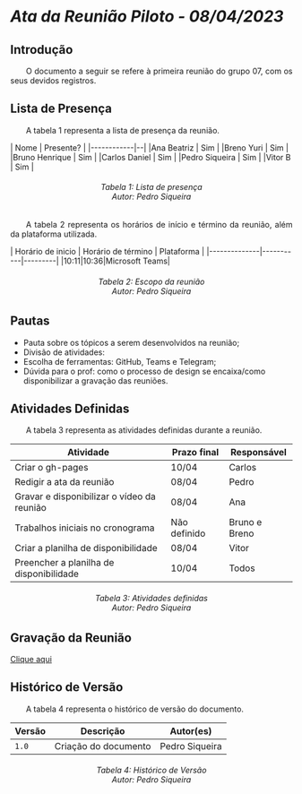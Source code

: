 # ***Ata da Reunião Piloto - 08/04/2023***

## **Introdução**
<p align="justify">
&emsp;&emsp;O documento a seguir se refere à primeira reunião do grupo 07, com os seus devidos registros. 
</P>

## **Lista de Presença**
<p align="justify">
&emsp;&emsp;A tabela 1 representa a lista de presença da reunião.
</p>
| Nome | Presente? |
|------------|--|
|Ana Beatriz | Sim |
|Breno Yuri | Sim |
|Bruno Henrique | Sim |
|Carlos Daniel | Sim |
|Pedro Siqueira | Sim |
|Vitor B | Sim | 
<h6 align = "center"> Tabela 1: Lista de presença
<br> Autor: Pedro Siqueira </h6>
<p align="justify">
&emsp;&emsp;A tabela 2 representa os horários de início e término da reunião, além da plataforma utilizada.
</p>
| Horário de inicio | Horário de término | Plataforma |
|--------------|-----------|---------|
|10:11|10:36|Microsoft Teams|
<h6 align = "center"> Tabela 2: Escopo da reunião
<br> Autor: Pedro Siqueira </h6>

## **Pautas**
<ul>
<li> Pauta sobre os tópicos a serem desenvolvidos na reunião;</li>
<li> Divisão de atividades:</li>
<li> Escolha de ferramentas: GitHub, Teams e Telegram;</li>
<li> Dúvida para o prof: como o processo de design se encaixa/como disponibilizar a gravação das reuniões.</li>
</ul>

## **Atividades Definidas**
<p align="justify">
&emsp;&emsp;A tabela 3 representa as atividades definidas durante a reunião.
</p>

| Atividade | Prazo final | Responsável |
| --------- | ----------- | ----------- |
| Criar o gh-pages | 10/04 | Carlos |
| Redigir a ata da reunião | 08/04 | Pedro |
| Gravar e disponibilizar o vídeo da reunião | 08/04 | Ana |
| Trabalhos iniciais no cronograma | Não definido | Bruno e Breno |
| Criar a planilha de disponibilidade | 08/04 | Vitor |
| Preencher a planilha de disponibilidade | 10/04 | Todos |
<h6 align = "center"> Tabela 3: Atividades definidas
<br> Autor: Pedro Siqueira </h6>

## **Gravação da Reunião**

[Clique aqui](https://www.youtube.com/watch?v=nQLAU6U-oxs)

## **Histórico de Versão**
<p align="justify">
&emsp;&emsp;A tabela 4 representa o histórico de versão do documento.
</p>

| Versão | Descrição | Autor(es) | 
| ------ | --------- | --------- |
| `1.0`  | Criação do documento | Pedro Siqueira |  
<h6 align = "center"> Tabela 4: Histórico de Versão
<br> Autor: Pedro Siqueira </h6>